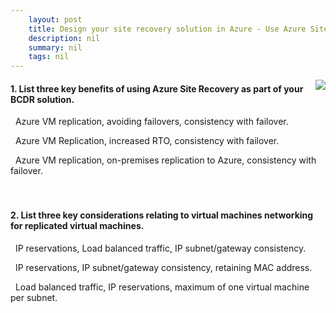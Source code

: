 ```yaml
---
    layout: post
    title: Design your site recovery solution in Azure - Use Azure Site Recovery as part of your BCDR plan
    description: nil
    summary: nil
    tags: nil
---
```



 <a target="_blank" href="https://docs.microsoft.com/en-us/learn/modules/design-your-site-recovery-solution-in-azure/3-use-azure-site-recovery/"><i class="fas fa-external-link-alt"></i> </a>
 <img align="right" src="https://docs.microsoft.com/en-us/learn/achievements/design-your-site-recovery-solution-on-azure.svg">
####  1. List three key benefits of using Azure Site Recovery as part of your BCDR solution.


<i class='far fa-square'></i> &nbsp;&nbsp;Azure VM replication, avoiding failovers, consistency with failover.

<i class='far fa-square'></i> &nbsp;&nbsp;Azure VM Replication, increased RTO, consistency with failover.

<i class='fas fa-check-square' style='color: Dodgerblue;'></i> &nbsp;&nbsp;Azure VM replication, on-premises replication to Azure, consistency with failover.
<br />
<br />
<br />

####  2. List three key considerations relating to virtual machines networking for replicated virtual machines.


<i class='fas fa-check-square' style='color: Dodgerblue;'></i> &nbsp;&nbsp;IP reservations, Load balanced traffic, IP subnet/gateway consistency.

<i class='far fa-square'></i> &nbsp;&nbsp;IP reservations, IP subnet/gateway consistency, retaining MAC address.

<i class='far fa-square'></i> &nbsp;&nbsp;Load balanced traffic, IP reservations, maximum of one virtual machine per subnet.
<br />
<br />
<br />

